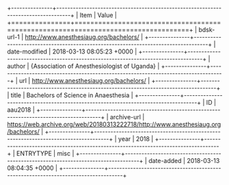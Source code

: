 +---------------+-----------------------------------------------------------------------------------+
| Item          | Value                                                                             |
+===============+===================================================================================+
| bdsk-url-1    | http://www.anesthesiaug.org/bachelors/                                            |
+---------------+-----------------------------------------------------------------------------------+
| date-modified | 2018-03-13 08:05:23 +0000                                                         |
+---------------+-----------------------------------------------------------------------------------+
| author        | {Association of Anesthesiologist of Uganda}                                       |
+---------------+-----------------------------------------------------------------------------------+
| url           | http://www.anesthesiaug.org/bachelors/                                            |
+---------------+-----------------------------------------------------------------------------------+
| title         | Bachelors of Science in Anaesthesia                                               |
+---------------+-----------------------------------------------------------------------------------+
| ID            | aau2018                                                                           |
+---------------+-----------------------------------------------------------------------------------+
| archive-url   | https://web.archive.org/web/20180313222718/http://www.anesthesiaug.org/bachelors/ |
+---------------+-----------------------------------------------------------------------------------+
| year          | 2018                                                                              |
+---------------+-----------------------------------------------------------------------------------+
| ENTRYTYPE     | misc                                                                              |
+---------------+-----------------------------------------------------------------------------------+
| date-added    | 2018-03-13 08:04:35 +0000                                                         |
+---------------+-----------------------------------------------------------------------------------+